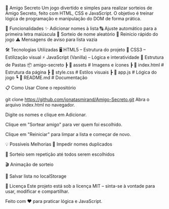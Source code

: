 🎁 Amigo Secreto
Um jogo divertido e simples para realizar sorteios de Amigo Secreto, feito com HTML, CSS e JavaScript.
O objetivo é treinar lógica de programação e manipulação do DOM de forma prática.

🚀 Funcionalidades
✨ Adicionar nomes à lista
🔠 Ajuste automático para a primeira letra maiúscula
🎲 Sorteio de nome aleatório
🔄 Reinício rápido do jogo
⚠️ Mensagens de aviso para lista vazia

🛠️ Tecnologias Utilizadas
🖥 HTML5 – Estrutura do projeto
🎨 CSS3 – Estilização visual
⚡ JavaScript (Vanilla) – Lógica e interatividade
📂 Estrutura de Pastas
📦 amigo-secreto ┣ 📂 assets # Imagens e ícones ┣ 📜 index.html # Estrutura da página ┣ 📜 style.css # Estilos visuais ┣ 📜 app.js # Lógica do jogo ┗ 📜 README.md # Documentação

📋 Como Usar
Clone o repositório

git clone https://github.com/jonatasmirand/Amigo-Secreto.git Abra o arquivo index.html no navegador.

Digite os nomes e clique em Adicionar.

Clique em "Sortear amigo" para ver quem foi escolhido.

Clique em "Reiniciar" para limpar a lista e começar de novo.

💡 Possíveis Melhorias
🚫 Impedir nomes duplicados

🔄 Sorteio sem repetição até todos serem escolhidos

🎬 Animação de sorteio

💾 Salvar lista no localStorage

📜 Licença
Este projeto está sob a licença MIT – sinta-se à vontade para usar, modificar e compartilhar.

Feito com ❤️ para praticar lógica e JavaScript.

```
